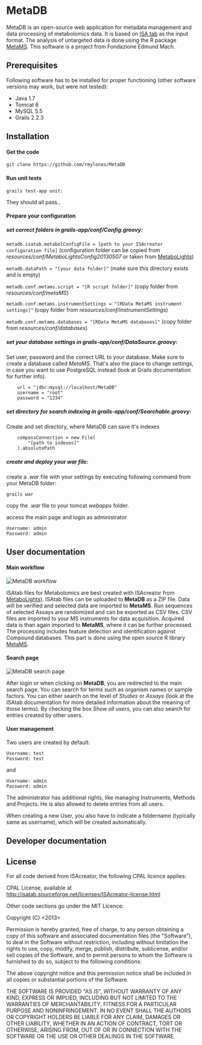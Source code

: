 MetaDB
======
MetaDB is an open-source web application for metadata management and data processing of metabolomics data. It is based on [ISA tab](http://www.isa-tools.org/) as the input format. The analysis of untargeted data is done using the R package [MetaMS](https://github.com/rwehrens/metaMS). This software is a project from Fondazione Edmund Mach. 

## Prerequisites
Following software has to be installed for proper functioning (other software versions may work, but were not tested):
* Java 1.7
* Tomcat 6
* MySQL 5.5
* Grails 2.2.3

## Installation

#### Get the code
```
git clone https://github.com/rmylonas/MetaDB
```
#### Run unit tests
```
grails test-app unit:
```
They should all pass..

#### Prepare your configuration
##### set correct folders in *grails-app/conf/Config.groovy*:

```metadb.isatab.metabolConfigFile = [path to your ISAcreator configuration file]``` 
(configuration folder can be copied from *resources/conf/MetaboLightsConfig20130507* or taken from [MetaboLights](http://www.ebi.ac.uk/metabolights/))

```metadb.dataPath = "[your data folder]"``` (make sure this directory exists and is empty)

```metadb.conf.metams.script = "[R script folder]"``` (copy folder from *resources/conf/metaMS*)

```metadb.conf.metams.instrumentSettings = "[RData MetaMS instrument settings]"``` (copy folder from *resources/conf/instrumentSettings*)

```metadb.conf.metams.databases = "[RData MetaMS databases]"``` (copy folder from *resources/conf/databases*)


##### set your database settings in *grails-app/conf/DataSource.groovy*:
Set user, password and the correct URL to your database. Make sure to create a database called *MetaMS*. That's also the place to change settings, in case you want to use PostgreSQL instead (look at Grails documentation for further info).
```
    url = "jdbc:mysql://localhost/MetaDB"
    username = "root"
    password = "1234"
```

##### set directory for search indexing in *grails-app/conf/Searchable.groovy*:
Create and set directory, where MetaDB can save it's indexes
```
    compassConnection = new File(
        "[path to indexes]"
    ).absolutePath
```

##### create and deploy your war file:

create a *.war* file with your settings by executing following command from your MetaDB folder:
```
grails war
```

copy the *.war* file to your tomcat *webapps* folder. 

access the main page and login as administrator
```
Username: admin
Password: admin
```

## User documentation

#### Main workflow

![MetaDB workflow](https://github.com/rmylonas/MetaDB/raw/master/resources/markdown-resources/workflow.png "MetaDB workflow")

ISAtab files for Metabolomics are best created with ISAcreator from [MetaboLights](http://www.ebi.ac.uk/metabolights/)). ISAtab files can be uploaded to **MetaDB** as a ZIP file. Data will be verified and selected data are imported to **MetaMS**. 
Run sequences of selected Assays are randomized and can be exported as CSV files. CSV files are imported to your MS instruments for data acquisition. Acquired data is than again imported to **MetaMS**, where it can be further processed. The processing includes feature detection and identification against Compound databases. This part is done using the open source R library [MetaMS](https://github.com/rwehrens/metaMS).

#### Search page

![MetaDB search page](https://github.com/rmylonas/MetaDB/raw/master/resources/markdown-resources/search_page.png "MetaDB search page")

After login or when clicking on **MetaDB**, you are redirected to the main search page. You can search for terms such as organism names or sample factors. You can either search on the level of *Studies* or *Assays* (look at the ISAtab documentation for more detailed information about the meaning of those terms). By checking the box *Show all users*, you can also search for entries created by other users.

#### User management

Two users are created by default:
```
Username: test
Password: test
```
and
```
Username: admin
Password: admin
```
The administrator has additional rights, like managing Instruments, Methods and Projects. He is also allowed to delete entries from all users.

When creating a new User, you also have to indicate a foldername (typically same as username), which will be created automatically. 



## Developer documentation

## License

For all code derived from ISAcreator, the following CPAL licence applies:

CPAL License, available at <http://isatab.sourceforge.net/licenses/ISAcreator-license.html>

Other code sections go under the MIT Licence:

Copyright (C) <2013> <copyright Roman Mylonas>

Permission is hereby granted, free of charge, to any person obtaining a copy of this software and associated documentation files (the "Software"), to deal in the Software without restriction, including without limitation the rights to use, copy, modify, merge, publish, distribute, sublicense, and/or sell copies of the Software, and to permit persons to whom the Software is furnished to do so, subject to the following conditions:

The above copyright notice and this permission notice shall be included in all copies or substantial portions of the Software.

THE SOFTWARE IS PROVIDED "AS IS", WITHOUT WARRANTY OF ANY KIND, EXPRESS OR IMPLIED, INCLUDING BUT NOT LIMITED TO THE WARRANTIES OF MERCHANTABILITY, FITNESS FOR A PARTICULAR PURPOSE AND NONINFRINGEMENT. IN NO EVENT SHALL THE AUTHORS OR COPYRIGHT HOLDERS BE LIABLE FOR ANY CLAIM, DAMAGES OR OTHER LIABILITY, WHETHER IN AN ACTION OF CONTRACT, TORT OR OTHERWISE, ARISING FROM, OUT OF OR IN CONNECTION WITH THE SOFTWARE OR THE USE OR OTHER DEALINGS IN THE SOFTWARE.
